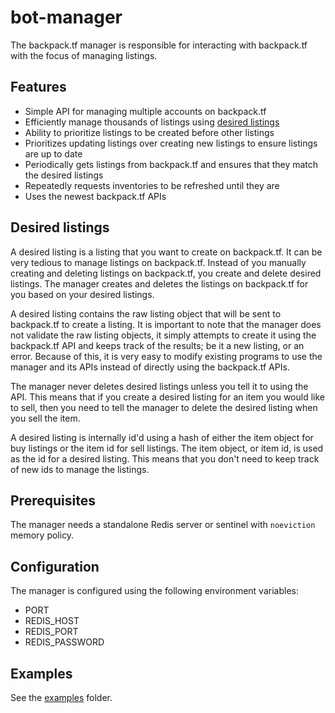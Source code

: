 # bot-manager

The backpack.tf manager is responsible for interacting with backpack.tf with the focus of managing listings.

## Features

- Simple API for managing multiple accounts on backpack.tf
- Efficiently manage thousands of listings using [desired listings](#desired-listings)
- Ability to prioritize listings to be created before other listings
- Prioritizes updating listings over creating new listings to ensure listings are up to date
- Periodically gets listings from backpack.tf and ensures that they match the desired listings
- Repeatedly requests inventories to be refreshed until they are
- Uses the newest backpack.tf APIs

## Desired listings

A desired listing is a listing that you want to create on backpack.tf. It can be very tedious to manage listings on backpack.tf. Instead of you manually creating and deleting listings on backpack.tf, you create and delete desired listings. The manager creates and deletes the listings on backpack.tf for you based on your desired listings.

A desired listing contains the raw listing object that will be sent to backpack.tf to create a listing. It is important to note that the manager does not validate the raw listing objects, it simply attempts to create it using the backpack.tf API and keeps track of the results; be it a new listing, or an error. Because of this, it is very easy to modify existing programs to use the manager and its APIs instead of directly using the backpack.tf APIs.

The manager never deletes desired listings unless you tell it to using the API. This means that if you create a desired listing for an item you would like to sell, then you need to tell the manager to delete the desired listing when you sell the item.

A desired listing is internally id'd using a hash of either the item object for buy listings or the item id for sell listings. The item object, or item id, is used as the id for a desired listing. This means that you don't need to keep track of new ids to manage the listings.

## Prerequisites

The manager needs a standalone Redis server or sentinel with `noeviction` memory policy.

## Configuration

The manager is configured using the following environment variables:

- PORT
- REDIS_HOST
- REDIS_PORT
- REDIS_PASSWORD

## Examples

See the [examples](./examples/) folder.
